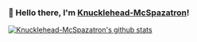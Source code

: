 ### 👋 Hello there, I'm [Knucklehead-McSpazatron](https://knucklehead-mcspazatron.github.io/)!
[![Knucklehead-McSpazatron's github stats](https://github-readme-stats.vercel.app/api?username=Knucklehead-McSpazatron&show_icons=true&theme=radical)](https://github.com/anuraghazra/github-readme-stats)
<!--
**Knucklehead-McSpazatron/Knucklehead-McSpazatron** is a ✨ _special_ ✨ repository because its `README.md` (this file) appears on your GitHub profile.
